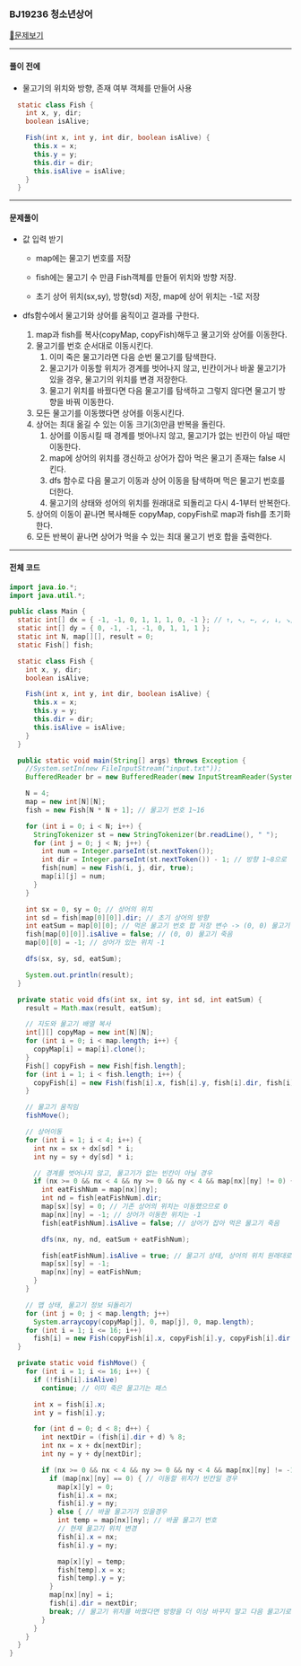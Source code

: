 ### BJ19236 청소년상어

[📁문제보기](https://www.acmicpc.net/problem/19236)

---

#### 풀이 전에

- 물고기의 위치와 방향, 존재 여부 객체를 만들어 사용

```java
  static class Fish {
    int x, y, dir;
    boolean isAlive;

    Fish(int x, int y, int dir, boolean isAlive) {
      this.x = x;
      this.y = y;
      this.dir = dir;
      this.isAlive = isAlive;
    }
  }
```

---

#### 문제풀이

- 값 입력 받기

  - map에는 물고기 번호를 저장

  - fish에는 물고기 수 만큼 Fish객체를 만들어  위치와 방향 저장.

  - 초기 상어 위치(sx,sy), 방향(sd) 저장, map에 상어 위치는 -1로 저장

- dfs함수에서 물고기와 상어를 움직이고 결과를 구한다.
  1. map과 fish를 복사(copyMap, copyFish)해두고 물고기와 상어를 이동한다.
  2. 물고기를 번호 순서대로 이동시킨다.
     1. 이미 죽은 물고기라면 다음 순번 물고기를 탐색한다.
     2. 물고기가 이동할 위치가 경계를 벗어나지 않고, 빈칸이거나 바꿀 물고기가 있을 경우, 물고기의 위치를 변경 저장한다.
     3. 물고기 위치를 바꿨다면 다음 물고기를 탐색하고 그렇지 않다면 물고기 방향을 바꿔 이동한다.
  3. 모든 물고기를 이동했다면 상어를 이동시킨다.
  4. 상어는 최대 옮길 수 있는 이동 크기(3)만큼 반복을 돌린다.
     1. 상어를 이동시킬 때 경계를 벗어나지 않고, 물고기가 없는 빈칸이 아닐 때만 이동한다.
     2. map에 상어의 위치를 갱신하고 상어가 잡아 먹은 물고기 존재는 false 시킨다.
     3. dfs 함수로 다음 물고기 이동과 상어 이동을 탐색하며 먹은 물고기 번호를 더한다.
     4. 물고기의 상태와 성어의 위치를 원래대로 되돌리고 다시 4-1부터 반복한다.
  5. 상어의 이동이 끝나면 복사해둔 copyMap, copyFish로 map과 fish를 초기화한다.
  6. 모든 반복이 끝나면 상어가 먹을 수 있는 최대 물고기 번호 합을 출력한다.

---

#### 전체 코드

```java
import java.io.*;
import java.util.*;

public class Main {
  static int[] dx = { -1, -1, 0, 1, 1, 1, 0, -1 }; // ↑, ↖, ←, ↙, ↓, ↘, →, ↗
  static int[] dy = { 0, -1, -1, -1, 0, 1, 1, 1 };
  static int N, map[][], result = 0;
  static Fish[] fish;

  static class Fish {
    int x, y, dir;
    boolean isAlive;

    Fish(int x, int y, int dir, boolean isAlive) {
      this.x = x;
      this.y = y;
      this.dir = dir;
      this.isAlive = isAlive;
    }
  }

  public static void main(String[] args) throws Exception {
    //System.setIn(new FileInputStream("input.txt"));
    BufferedReader br = new BufferedReader(new InputStreamReader(System.in));

    N = 4;
    map = new int[N][N];
    fish = new Fish[N * N + 1]; // 물고기 번호 1~16

    for (int i = 0; i < N; i++) {
      StringTokenizer st = new StringTokenizer(br.readLine(), " ");
      for (int j = 0; j < N; j++) {
        int num = Integer.parseInt(st.nextToken());
        int dir = Integer.parseInt(st.nextToken()) - 1; // 방향 1~8으로 입력 받아지므로 -1해서 0~7로 맞춰줌
        fish[num] = new Fish(i, j, dir, true);
        map[i][j] = num;
      }
    }

    int sx = 0, sy = 0; // 상어의 위치
    int sd = fish[map[0][0]].dir; // 초기 상어의 방향
    int eatSum = map[0][0]; // 먹은 물고기 번호 합 저장 변수 -> (0, 0) 물고기 먹음
    fish[map[0][0]].isAlive = false; // (0, 0) 물고기 죽음
    map[0][0] = -1; // 상어가 있는 위치 -1

    dfs(sx, sy, sd, eatSum);

    System.out.println(result);
  }

  private static void dfs(int sx, int sy, int sd, int eatSum) {
    result = Math.max(result, eatSum);

    // 지도와 물고기 배열 복사
    int[][] copyMap = new int[N][N];
    for (int i = 0; i < map.length; i++) {
      copyMap[i] = map[i].clone();
    }
    Fish[] copyFish = new Fish[fish.length];
    for (int i = 1; i < fish.length; i++) {
      copyFish[i] = new Fish(fish[i].x, fish[i].y, fish[i].dir, fish[i].isAlive);
    }

    // 물고기 움직임
    fishMove();

    // 상어이동
    for (int i = 1; i < 4; i++) {
      int nx = sx + dx[sd] * i;
      int ny = sy + dy[sd] * i;

      // 경계를 벗어나지 않고, 물고기가 없는 빈칸이 아닐 경우
      if (nx >= 0 && nx < 4 && ny >= 0 && ny < 4 && map[nx][ny] != 0) {
        int eatFishNum = map[nx][ny];
        int nd = fish[eatFishNum].dir;
        map[sx][sy] = 0; // 기존 상어의 위치는 이동했으므로 0
        map[nx][ny] = -1; // 상어가 이동한 위치는 -1
        fish[eatFishNum].isAlive = false; // 상어가 잡아 먹은 물고기 죽음

        dfs(nx, ny, nd, eatSum + eatFishNum);

        fish[eatFishNum].isAlive = true; // 물고기 상태, 상어의 위치 원래대로 되돌리기
        map[sx][sy] = -1;
        map[nx][ny] = eatFishNum;
      }
    }

    // 맵 상태, 물고기 정보 되돌리기
    for (int j = 0; j < map.length; j++)
      System.arraycopy(copyMap[j], 0, map[j], 0, map.length);
    for (int i = 1; i <= 16; i++)
      fish[i] = new Fish(copyFish[i].x, copyFish[i].y, copyFish[i].dir, copyFish[i].isAlive);
  }

  private static void fishMove() {
    for (int i = 1; i <= 16; i++) {
      if (!fish[i].isAlive)
        continue; // 이미 죽은 물고기는 패스

      int x = fish[i].x;
      int y = fish[i].y;

      for (int d = 0; d < 8; d++) {
        int nextDir = (fish[i].dir + d) % 8;
        int nx = x + dx[nextDir];
        int ny = y + dy[nextDir];

        if (nx >= 0 && nx < 4 && ny >= 0 && ny < 4 && map[nx][ny] != -1) { // 이동할 수 있다면
          if (map[nx][ny] == 0) { // 이동할 위치가 빈칸일 경우
            map[x][y] = 0;
            fish[i].x = nx;
            fish[i].y = ny;
          } else { // 바꿀 물고기가 있을경우
            int temp = map[nx][ny]; // 바꿀 물고기 번호
            // 현재 물고기 위치 변경
            fish[i].x = nx;
            fish[i].y = ny;

            map[x][y] = temp;
            fish[temp].x = x;
            fish[temp].y = y;
          }
          map[nx][ny] = i;
          fish[i].dir = nextDir;
          break; // 물고기 위치를 바꿨다면 방향을 더 이상 바꾸지 말고 다음 물고기로
        }
      }
    }
  }
}
```
